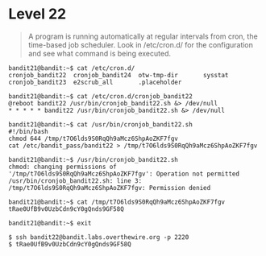 # Level 22
> A program is running automatically at regular intervals from cron, the time-based job scheduler. Look in /etc/cron.d/ for the configuration and see what command is being executed.

```shell
bandit21@bandit:~$ cat /etc/cron.d/
cronjob_bandit22  cronjob_bandit24  otw-tmp-dir       sysstat           
cronjob_bandit23  e2scrub_all       .placeholder

bandit21@bandit:~$ cat /etc/cron.d/cronjob_bandit22
@reboot bandit22 /usr/bin/cronjob_bandit22.sh &> /dev/null
* * * * * bandit22 /usr/bin/cronjob_bandit22.sh &> /dev/null

bandit21@bandit:~$ cat /usr/bin/cronjob_bandit22.sh
#!/bin/bash
chmod 644 /tmp/t7O6lds9S0RqQh9aMcz6ShpAoZKF7fgv
cat /etc/bandit_pass/bandit22 > /tmp/t7O6lds9S0RqQh9aMcz6ShpAoZKF7fgv

bandit21@bandit:~$ /usr/bin/cronjob_bandit22.sh
chmod: changing permissions of '/tmp/t7O6lds9S0RqQh9aMcz6ShpAoZKF7fgv': Operation not permitted
/usr/bin/cronjob_bandit22.sh: line 3: /tmp/t7O6lds9S0RqQh9aMcz6ShpAoZKF7fgv: Permission denied

bandit21@bandit:~$ cat /tmp/t7O6lds9S0RqQh9aMcz6ShpAoZKF7fgv
tRae0UfB9v0UzbCdn9cY0gQnds9GF58Q

bandit21@bandit:~$ exit

$ ssh bandit22@bandit.labs.overthewire.org -p 2220
$ tRae0UfB9v0UzbCdn9cY0gQnds9GF58Q
```

